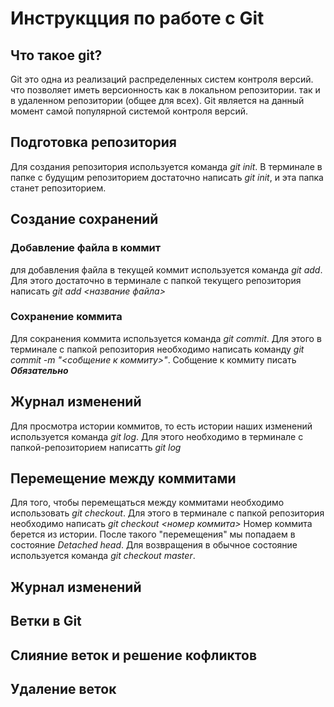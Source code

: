 # Инструкцция по работе с Git

## Что такое git?
Git это одна из реализаций распределенных систем контроля версий. что позволяет иметь версионность как в локальном репозитории. так и в удаленном репозитории (общее для всех). Git является на данный момент самой популярной системой контроля версий.

## Подготовка репозитория 
Для создания репозитория используется команда *git init*. В терминале в папке с будущим репозиторием достаточно написать *git init*, и эта папка станет репозиторием.

## Создание сохранений


### Добавление файла в коммит
для добавления файла в текущей коммит используется команда *git add*. Для этого достаточно в терминале с папкой текущего репозитория написать *git add <название файла>*

### Сохранение коммита
Для сокранения коммита используется команда *git commit*. Для этого в терминале с папкой репозитория необходимо написать команду *git commit -m "<собщение к коммиту>"*. Собщение к коммиту писать ***Обязательно***

## Журнал изменений
Для просмотра истории коммитов, то есть истории наших изменений используется команда *git log*. Для этого необходимо в терминале с папкой-репозиторием написатть *git log*



## Перемещение между коммитами
Для того, чтобы перемещаться между коммитами необходимо использовать *git checkout*. Для этого в терминале с папкой репозитория необходимо написать *git checkout <номер коммита>* Номер коммита берется из истории. После такого "перемещения" мы попадаем в состояние *Detached head*. Для возвращения в обычное состояние используется команда *git checkout master*.
## Журнал изменений

## Ветки в Git

## Слияние веток и решение кофликтов

## Удаление веток